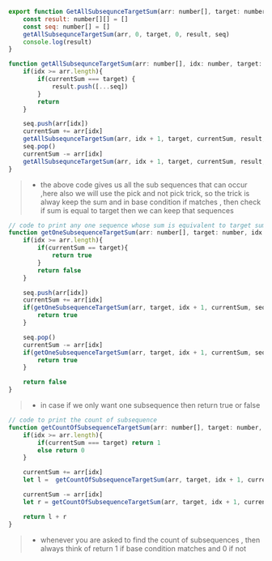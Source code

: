 ```js
export function GetAllSubsequnceTargetSum(arr: number[], target: number){
    const result: number[][] = []
    const seq: number[] = []
    getAllSubsequnceTargetSum(arr, 0, target, 0, result, seq)
    console.log(result)
}

function getAllSubsequnceTargetSum(arr: number[], idx: number, target: number, currentSum: number, result: number[][], seq: number[]){
    if(idx >= arr.length){
        if(currentSum === target) {
            result.push([...seq])
        }
        return
    }

    seq.push(arr[idx])
    currentSum += arr[idx]
    getAllSubsequnceTargetSum(arr, idx + 1, target, currentSum, result, seq)
    seq.pop()
    currentSum -= arr[idx]
    getAllSubsequnceTargetSum(arr, idx + 1, target, currentSum, result, seq)
}
```

> -  the above code gives us all the sub sequences that can occur ,here also we will use the pick and not pick trick, so the trick is alway keep the sum and in base condition if matches , then check if sum is equal to target then we can keep that sequences

```js
// code to print any one sequence whose sum is equivalent to target sum 
function getOneSubsequenceTargetSum(arr: number[], target: number, idx: number, currentSum: number, seq: number[]): boolean {
    if(idx >= arr.length){
        if(currentSum == target){
            return true
        }
        return false
    }

    seq.push(arr[idx])
    currentSum += arr[idx]
    if(getOneSubsequenceTargetSum(arr, target, idx + 1, currentSum, seq) === true){
        return true
    }

    seq.pop()
    currentSum -= arr[idx]
    if(getOneSubsequenceTargetSum(arr, target, idx + 1, currentSum, seq) === true){
        return true
    }

    return false
}
```
> - in case if we only want one subsequence then return true or false


```js
// code to print the count of subsequence
function getCountOfSubsequenceTargetSum(arr: number[], target: number, idx: number, currentSum: number): number {
    if(idx >= arr.length){
        if(currentSum === target) return 1
        else return 0
    }

    currentSum += arr[idx]
    let l =  getCountOfSubsequenceTargetSum(arr, target, idx + 1, currentSum)

    currentSum -= arr[idx]
    let r = getCountOfSubsequenceTargetSum(arr, target, idx + 1, currentSum)

    return l + r
}
```

> - whenever you are asked to find the count of subsequences , then always think of return 1 if base condition matches and 0 if not 
